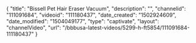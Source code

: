 {
    "title": "Bissell Pet Hair Eraser Vacuum",
    "description": "",
    "channelid": "111091684",
    "videoid": "111180437",
    "date_created": "1502924609",
    "date_modified": "1504049177",
    "type": "captivate",
    "layout": "channelVideo",
    "url": "\/bbbusa-latest-videos\/5299-h-ft5854\/111091684-111180437"
}